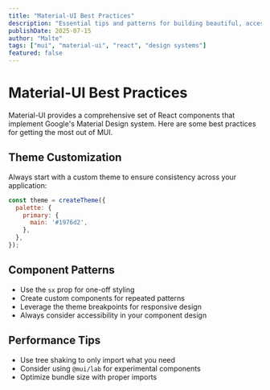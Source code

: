 ```yaml
---
title: "Material-UI Best Practices"
description: "Essential tips and patterns for building beautiful, accessible interfaces with Material-UI and React."
publishDate: 2025-07-15
author: "Malte"
tags: ["mui", "material-ui", "react", "design systems"]
featured: false
---
```


# Material-UI Best Practices

Material-UI provides a comprehensive set of React components that implement Google's Material Design system. Here are some best practices for getting the most out of MUI.

## Theme Customization

Always start with a custom theme to ensure consistency across your application:

```jsx
const theme = createTheme({
  palette: {
    primary: {
      main: '#1976d2',
    },
  },
});
```

## Component Patterns

- Use the `sx` prop for one-off styling
- Create custom components for repeated patterns
- Leverage the theme breakpoints for responsive design
- Always consider accessibility in your component design

## Performance Tips

- Use tree shaking to only import what you need
- Consider using `@mui/lab` for experimental components
- Optimize bundle size with proper imports
